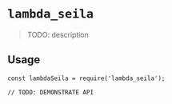 # `lambda_seila`

> TODO: description

## Usage

```
const lambdaSeila = require('lambda_seila');

// TODO: DEMONSTRATE API
```
